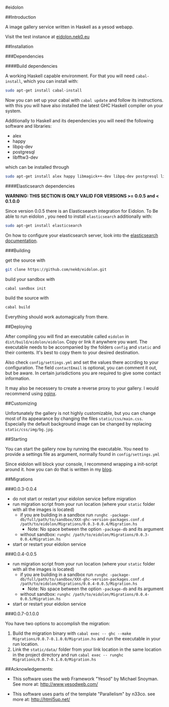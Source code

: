 #eidolon

##Introduction

A image gallery service written in Haskell as a yesod webapp.

Visit the test instance at [eidolon.nek0.eu][eidolon]

##Installation

###Dependencies

####Build dependencies

A working Haskell capable environment. For that you will need `cabal-install`,
which you can install with:

```bash
sudo apt-get install cabal-install
```

Now you can set up your cabal with `cabal update` and follow its instructions.
with this you will have also installed the latest GHC Haskell compiler on your
system.

Additionally to Haskell and its dependencies you will need the following
software and libraries:

* alex
* happy
* libpq-dev
* postgresql
* libfftw3-dev

which can be installed through

```bash
sudo apt-get install alex happy libmagick++-dev libpq-dev postgresql libmagickwand-dev
```

####Elasticsearch dependencies

**WARNING: THIS SECTION IS ONLY VALID FOR VERSIONS >= 0.0.5 and < 0.1.0.0**

Since version 0.0.5 there is an Elasticsearch integration for Eidolon. To Be
able to run eidolon , you need to install `elasticsearch` additionally with:

```bash
sudo apt-get install elasticsearch
```
On how to configure your elasticsearch server, look into the
[elasticsearch documentation][elasticdocu].

###Building

get the source with

```bash
git clone https://github.com/nek0/eidolon.git
```

build your sandbox with

```bash
cabal sandbox init
```

build the source with

```bash
cabal build
```

Everything should work automagically from there.

##Deploying

After compiling you will find an executable called `eidolon` in
`dist/build/eidolon/eidolon`. Copy or link it anywhere you
want. The executable needs to be accompanied by the folders `config` and
`static` and their contents. It's best to copy them to your desired destination.

Also check `config/settings.yml` and set the values there accrding to your
configuration. The field `contactEmail` is optional, you can comment it out, but
be aware. In certain jurisdictions you are required to give some contact
information.

It may also be necessery to create a reverse proxy to your gallery. I would
recommend using [nginx](http://nginx.org/).

##Customizing

Unfortunately the gallery is not highly customizable, but you can change most of
its appearance by changing the files `static/css/main.css`. Especially the
default background image can be changed by replacing `static/css/img/bg.jpg`.

##Starting

You can start the gallery now by running the executable. You need to provide a
settings file as argument, normally found in `config/settings.yml`

Since eidolon will block your console, I recommend wrapping a init-script around
it. how you can do that is written in my
[blog](http://nek0.eu/posts/2014-10-23-Daemonize-a-yesod-app.html).

##Migrations

###0.0.3-0.0.4

* do not start or restart your eidolon service before migration
* run migration script from your run location (where your `static` folder with
all the images is located)
	* if you are building in a sandbox run
`runghc -package-db/full/path/to/sandbox/XXX-ghc-version-packages.conf.d
/path/to/eidolon/Migrations/0.0.3-0.0.4/Migration.hs`
		* Note: No space between the option `-package-db` and its argument
	* without sandbox: `runghc /path/to/eidolon/Migrations/0.0.3-0.0.4/Migration.hs`
* start or restart your eidolon service

###0.0.4-0.0.5

* run migration script from your run location (where your `static` folder with
all the images is located)
	* if you are building in a sandbox run `runghc
-package-db/full/path/to/sandbox/XXX-ghc-version-packages.conf.d
/path/to/eidolon/Migrations/0.0.4-0.0.5/Migration.hs`
		* Note: No space between the option `-package-db` and its argument
	* without sandbox: `runghc /path/to/eidolon/Migrations/0.0.4-0.0.5/Migration.hs`
* start or restart your eidolon service

###0.0.7-0.1.0.0

You have two options to accomplish the migration:
1. Build the migration binary with `cabal exec -- ghc --make
Migrations/0.0.7-0.1.0.0/Migration.hs` and run the executable in your run
location.
2. Link the `static/data/` folder from your link location in the same location
in the project directory and run `cabal exec -- runghc
Migrations/0.0.7-0.1.0.0/Migration.hs`

##Acknowledgements:

* This software uses the web Framework "Yesod" by Michael Snoyman. See more at:
<http://www.yesodweb.com/>

* This software uses parts of the template "Parallelism" by n33co. see more at: <http://html5up.net/>

[eidolon]: http://eidolon.nek0.eu
[stack]: https://github.com/commercialhaskell/stack/releases
[elasticdocu]: https://www.elastic.co/guide/en/elasticsearch/reference/current/setup-configuration.html
